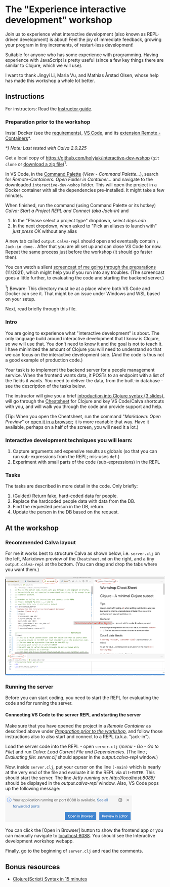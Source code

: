 # The "Experience interactive development" workshop

Join us to experience what interactive development (also known as REPL-driven development) is about! Feel the joy of immediate feedback, growing your program in tiny increments, of restart-less development!

Suitable for anyone who has some experience with programming. Having experience with JavaScript is pretty useful (since a few key things there are similar to Clojure, which we will use).

I want to thank Jingyi Li, Maria Vu, and Mathias Årstad Olsen, whose help has made this workshop a whole lot better.

## Instructions

For instructors: Read the [Instructor guide](Instructor%20guide.md).

### Preparation prior to the workshop

Instal Docker (see the [requirements](https://code.visualstudio.com/docs/remote/containers#_system-requirements)), [VS Code](https://code.visualstudio.com/), and its [extension Remote - Containers](https://marketplace.visualstudio.com/items?itemName=ms-vscode-remote.remote-containers)\*.

_\*) Note: Last tested with Calva 2.0.225_

Get a local copy of https://github.com/holyjak/interactive-dev-wshop (`git clone` or [download a zip file](https://github.com/holyjak/interactive-dev-wshop/archive/master.zip))<sup>1</sup>. 

In VS Code, in the [Command Palette](https://code.visualstudio.com/docs/getstarted/userinterface#_command-palette) (_View - Command Palette..._), search for *Remote-Containers: Open Folder in Container...* and navigate to the downloaded `interactive-dev-wshop` folder. This will open the project in a Docker container with all the dependencies pre-installed. It might take a few minutes.

When finished, run the command (using Command Palette or its hotkey) *Calva: Start a Project REPL and Connect (aka Jack-in)* and

1. In the "Please select a project type" dropdown, select *deps.edn*
2. In the next dropdown, when asked to "Pick an aliases to launch with" _just press OK_ without any alias

A new tab called `output.calva-repl` should open and eventually contain `; Jack-in done.`. After that you are all set up and can close VS Code for now. Repeat the same process just before the workshop (it should go faster then).

You can watch a silent [screencast of me going through the preparations](https://youtu.be/pBKej6KYYCY) (11/2021), which might help you if you run into any troubles. (The screencast goes a little further, to evaluating the code and starting the backend server.)

<sup>1</sup>) Beware: This directory must be at a place where both VS Code and Docker can see it. That might be an issue under Windows and WSL based on your setup.

Next, read briefly through this file.

### Intro

You are going to experience what "interactive development" is about. The only language build around interactive development that I know is Clojure, so we will use that. You don't need to know it and the goal is not to teach it. I have minimized the amount of Clojure you will need to understand so that we can focus on the interactive development side. (And the code is thus not a good example of production code.)

Your task is to implement the backend server for a people management service. When the frontend wants data, it POSTs to an endpoint with a list of the fields it wants. You need to deliver the data, from the built-in database - see the description of the tasks below.

The instructor will give you a brief [introduction into Clojure syntax (3 slides)](doc/Clojure%20syntax%20intro%20slides.pdf), will go through the [Cheatsheet](Cheatsheet.md) for Clojure and key VS Code/Calva shortcuts with you, and will walk you through the code and provide support and help.

(Tip: When you open the Cheatsheet, run the command "_Markdown: Open Preview_" or [open it in a browser](https://github.com/holyjak/interactive-dev-wshop/blob/master/Cheatsheet.md); it is more readable that way. Have it available, perhaps on a half of the screen, you will need it a lot.)

### Interactive development techniques you will learn:

1. Capture arguments and expensive results as globals (so that you can run sub-expressions from the REPL; mis-uses `def`.)
2. Experiment with small parts of the code (sub-expressions) in the REPL

### Tasks

The tasks are described in more detail in the code. Only briefly:

1. (Guided) Return fake, hard-coded data for people.
2. Replace the hardcoded people data with data from the DB.
3. Find the requested person in the DB, return.
4. Update the person in the DB based on the request.

## At the workshop

### Recommended Calva layout

For me it works best to structure Calva as shown below, i.e. `server.clj` on the left, Markdown preview of the `Cheatsheet.md` on the right, and a tiny `output.calva-repl` at the bottom. (You can drag and drop the tabs where you want them.)

![Recommended Calva layout](./doc/recommended-calva-layout.png)

### Running the server

Before you can start coding, you need to start the REPL for evaluating the code and for running the server.

#### Connecting VS Code to the server REPL and starting the server

Make sure that you have opened the project in a _Remote Container_ as described above under *[Preparation prior to the workshop](#preparation-prior-to-the-workshop)*, and follow those instructions also to also start and connect to a REPL (a.k.a. "jack-in").

Load the server code into the REPL - open `server.clj` (_menu - Go - Go to File_) and run _Calva: Load Current File and Dependencies_.
(The line _; Evaluating file: server.clj_ should appear in the _output.calva-repl_ window.)

Now, inside `server.clj`, put your cursor on the line `(-main)` which is nearly at the very end of the file and evaluate it in the REPL via `Alt+ENTER`. This should start the server. The line _Jetty running on: http://localhost:8088/_ should be displayed in the _output.calva-repl_ window. Also, VS Code pops up the following message:

![Code: App is running popup](./doc/vs-code-open-in-browser.png)

You can click the [Open in Browser] button to show the frontend app or you can manually navigate to [localhost:8088](http://localhost:8088/). You should see the Interactive development workshop webapp.

Finally, go to the beginning of `server.clj` and read the comments.

## Bonus resources

* [Clojure(Script) Syntax in 15 minutes](https://github.com/shaunlebron/ClojureScript-Syntax-in-15-minutes)
